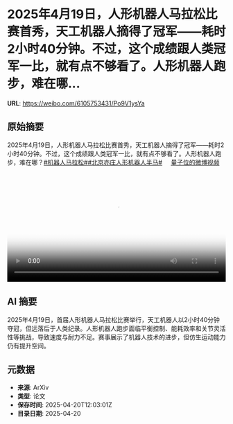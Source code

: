 # 2025年4月19日，人形机器人马拉松比赛首秀，天工机器人摘得了冠军——耗时2小时40分钟。不过，这个成绩跟人类冠军一比，就有点不够看了。人形机器人跑步，难在哪...

**URL**: https://weibo.com/6105753431/Po9V1ysYa

## 原始摘要

2025年4月19日，人形机器人马拉松比赛首秀，天工机器人摘得了冠军——耗时2小时40分钟。不过，这个成绩跟人类冠军一比，就有点不够看了。人形机器人跑步，难在哪？<a href="https://m.weibo.cn/search?containerid=231522type%3D1%26t%3D10%26q%3D%23%E6%9C%BA%E5%99%A8%E4%BA%BA%E9%A9%AC%E6%8B%89%E6%9D%BE%23&amp;extparam=%23%E6%9C%BA%E5%99%A8%E4%BA%BA%E9%A9%AC%E6%8B%89%E6%9D%BE%23" data-hide=""><span class="surl-text">#机器人马拉松#</span></a><a href="https://m.weibo.cn/search?containerid=231522type%3D1%26t%3D10%26q%3D%23%E5%8C%97%E4%BA%AC%E4%BA%A6%E5%BA%84%E4%BA%BA%E5%BD%A2%E6%9C%BA%E5%99%A8%E4%BA%BA%E5%8D%8A%E9%A9%AC%23&amp;extparam=%23%E5%8C%97%E4%BA%AC%E4%BA%A6%E5%BA%84%E4%BA%BA%E5%BD%A2%E6%9C%BA%E5%99%A8%E4%BA%BA%E5%8D%8A%E9%A9%AC%23" data-hide=""><span class="surl-text">#北京亦庄人形机器人半马#</span></a> <a href="https://video.weibo.com/show?fid=1034:5157575553908757" data-hide=""><span class="url-icon"><img style="width: 1rem;height: 1rem" src="https://h5.sinaimg.cn/upload/2015/09/25/3/timeline_card_small_video_default.png" referrerpolicy="no-referrer"></span><span class="surl-text">量子位的微博视频</span></a> <br clear="both"><div style="clear: both"></div><video controls="controls" poster="https://tvax4.sinaimg.cn/orj480/006Fd7o3ly1i0nghsrumij31hc0u0kg3.jpg" style="width: 100%"><source src="https://f.video.weibocdn.com/o0/aoTPK0Lolx08nCK3Mq1y01041206jsLm0E030.mp4?label=mp4_720p&amp;template=1280x720.25.0&amp;ori=0&amp;ps=1CwnkDw1GXwCQx&amp;Expires=1745154171&amp;ssig=hax7JudgVq&amp;KID=unistore,video"><source src="https://f.video.weibocdn.com/o0/6YB3uEZIlx08nCK1Bk9q01041203k9zb0E020.mp4?label=mp4_hd&amp;template=852x480.25.0&amp;ori=0&amp;ps=1CwnkDw1GXwCQx&amp;Expires=1745154171&amp;ssig=b7UjmZjueu&amp;KID=unistore,video"><source src="https://f.video.weibocdn.com/o0/oygHKA6Ylx08nCJZLVII0104120265Uu0E010.mp4?label=mp4_ld&amp;template=640x360.25.0&amp;ori=0&amp;ps=1CwnkDw1GXwCQx&amp;Expires=1745154171&amp;ssig=3qSDg5tfLQ&amp;KID=unistore,video"><p>视频无法显示，请前往<a href="https://video.weibo.com/show?fid=1034%3A5157575553908757" target="_blank" rel="noopener noreferrer">微博视频</a>观看。</p></video>

## AI 摘要

2025年4月19日，首届人形机器人马拉松比赛举行，天工机器人以2小时40分钟夺冠，但远落后于人类纪录。人形机器人跑步面临平衡控制、能耗效率和关节灵活性等挑战，导致速度与耐力不足。赛事展示了机器人技术的进步，但仿生运动能力仍有提升空间。

## 元数据

- **来源**: ArXiv
- **类型**: 论文
- **保存时间**: 2025-04-20T12:03:01Z
- **目录日期**: 2025-04-20
